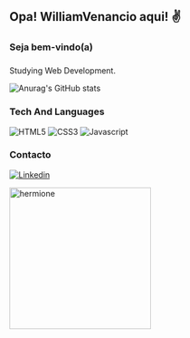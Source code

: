 ## Opa! WilliamVenancio aqui! ✌️

### Seja bem-vindo(a)

###

Studying Web Development.

![Anurag's GitHub stats](https://github-readme-stats.vercel.app/api?username=WilliamVenancio&show_icons=true&theme=dark&count_private=false)

### Tech And Languages

<div style="display: inline-block;">
    <img src="https://img.shields.io/badge/HTML5-E34F26?style=for-the-badge&logo=html5&logoColor=white" alt="HTML5"/>
    <img src="https://img.shields.io/badge/CSS3-1572B6?style=for-the-badge&logo=css3&logoColor=white" alt="CSS3"/>
    <img src="https://img.shields.io/badge/JavaScript-323330?style=for-the-badge&logo=javascript&logoColor=F7DF1E" alt="Javascript"/>
</div></br>

### Contacto

[![Linkedin](https://img.shields.io/badge/LinkedIn-0077B5?style=for-the-badge&logo=linkedin&logoColor=white)](https://www.linkedin.com/in/williamvenancioo/)


<img src="https://github.com/WilliamVenancio/WilliamVenancio/assets/65145639/201dcfa8-f082-4f11-9afd-8560f1793f83d" alt="hermione" width="250">
